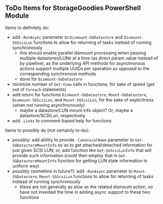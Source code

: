 ## ToDo Items for StorageGoodies PowerShell Module
Items to definitely do:
- add `-RunAsync` parameter to `Dismount-SGDatastore` and `Dismount-SGScsiLun` functions to allow for returning of tasks instead of running synchronously
    - this should enable parallel dismount processing when passing multiple datastores/LUNs at a time (as direct param value instead of by pipeline), as the underlying API methods for asynchronous actions support multiple UUIDs per operation as opposed to the corresponding synchronous methods
    - done for `Dismount-SGDatastore`
- minimize number of `Get-View` calls in functions, for sake of speed (get out of `foreach` statements)
- add return for functions `Dismount-SGDatastore`, `Mount-SGDatastore`, `Dismount-SGScsiLun`, and `Mount-SGScsiLun`, for the sake of explicitness (when not running asynchronously)
    - maybe a datastore/LUN mount info object? Or, maybe a datastore/SCSILun, respectively
- add `.Links` to comment-based help for functions

Items to possibly do (not certainly to-do):
- possibly: add ability to provide `-CanonicalName` parameter to `Get-SGDatastoreMountInfo` so as to get attached/detached information for just given SCSI LUN; or, add function like `Get-SGScsiLunInfo` that will provide such information (could then employ that in `Get-SGDatastoreMountInfo` function for getting LUN state information in uniform way)
- possibly (sometime in future?):  add `-RunAsync` parameter to `Mount-SGDatastore`, `Mount-SGScsiLun` functions to allow for returning of tasks instead of running synchronously
    - these are not generally as slow as the related dismount action, so have not invested the time in adding async support to these two functions